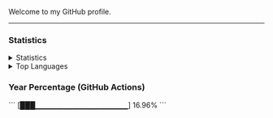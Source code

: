 Welcome to my GitHub profile.

<hr>

<h3>Statistics</h1>

<details>
<summary>Statistics</summary>
<img src="https://github-readme-stats.vercel.app/api?username=mudkipdev&show_icons=true">
</details>

<details>
<summary>Top Languages</summary>
<img src="https://github-readme-stats.vercel.app/api/top-langs/?username=mudkipdev&hide=html">
</details>

<h3>Year Percentage (GitHub Actions)</h1>
```
[███▁▁▁▁▁▁▁▁▁▁▁▁▁▁▁▁▁] 16.96%
```
